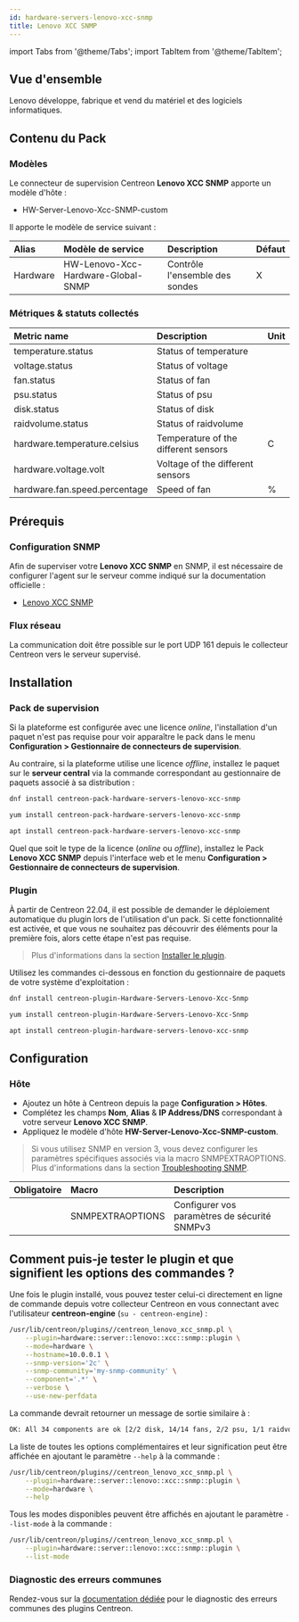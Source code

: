 ```yaml
---
id: hardware-servers-lenovo-xcc-snmp
title: Lenovo XCC SNMP
---
```

import Tabs from '@theme/Tabs';
import TabItem from '@theme/TabItem';

## Vue d'ensemble

Lenovo développe, fabrique et vend du matériel et des logiciels informatiques.

## Contenu du Pack

### Modèles

Le connecteur de supervision Centreon **Lenovo XCC SNMP** apporte un modèle d'hôte :

* HW-Server-Lenovo-Xcc-SNMP-custom

Il apporte le modèle de service suivant :

| Alias           | Modèle de service                  | Description                    | Défaut |
|:----------------|:-----------------------------------|:-------------------------------|:-------|
| Hardware        | HW-Lenovo-Xcc-Hardware-Global-SNMP | Contrôle l'ensemble des sondes | X      |

### Métriques & statuts collectés

<Tabs groupId="sync">
<TabItem value="Hardware" label="Hardware">

| Metric name                   | Description                          | Unit |
|:------------------------------|:-------------------------------------|:-----|
| temperature.status            | Status of temperature                |      |
| voltage.status                | Status of voltage                    |      |
| fan.status                    | Status of fan                        |      |
| psu.status                    | Status of psu                        |      |
| disk.status                   | Status of disk                       |      |
| raidvolume.status             | Status of raidvolume                 |      |
| hardware.temperature.celsius  | Temperature of the different sensors | C    |
| hardware.voltage.volt         | Voltage of the different sensors     |      |
| hardware.fan.speed.percentage | Speed of fan                         | %    |


</TabItem>
</Tabs>

## Prérequis

### Configuration SNMP

Afin de superviser votre **Lenovo XCC SNMP** en SNMP,  il est nécessaire de configurer l'agent sur le serveur comme indiqué sur la documentation officielle :
* [Lenovo XCC SNMP](https://sysmgt.lenovofiles.com/help/index.jsp?topic=%2Fcom.lenovo.systems.management.xcc.doc%2FNN1ia_c_configuringSNMP.html)

### Flux réseau

La communication doit être possible sur le port UDP 161 depuis le collecteur
Centreon vers le serveur supervisé.

## Installation

### Pack de supervision

Si la plateforme est configurée avec une licence *online*, l'installation d'un paquet
n'est pas requise pour voir apparaître le pack dans le menu **Configuration > Gestionnaire de connecteurs de supervision**.

Au contraire, si la plateforme utilise une licence *offline*, installez le paquet
sur le **serveur central** via la commande correspondant au gestionnaire de paquets
associé à sa distribution :

<Tabs groupId="sync">
<TabItem value="Alma / RHEL / Oracle Linux 8" label="Alma / RHEL / Oracle Linux 8">

```bash
dnf install centreon-pack-hardware-servers-lenovo-xcc-snmp
```

</TabItem>
<TabItem value="CentOS 7" label="CentOS 7">

```bash
yum install centreon-pack-hardware-servers-lenovo-xcc-snmp
```

</TabItem>
<TabItem value="Debian 11 & 12" label="Debian 11 & 12">

```bash
apt install centreon-pack-hardware-servers-lenovo-xcc-snmp
```

</TabItem>
</Tabs>

Quel que soit le type de la licence (*online* ou *offline*), installez le Pack **Lenovo XCC SNMP**
depuis l'interface web et le menu **Configuration > Gestionnaire de connecteurs de supervision**.

### Plugin

À partir de Centreon 22.04, il est possible de demander le déploiement automatique
du plugin lors de l'utilisation d'un pack. Si cette fonctionnalité est activée, et
que vous ne souhaitez pas découvrir des éléments pour la première fois, alors cette
étape n'est pas requise.

> Plus d'informations dans la section [Installer le plugin](/docs/monitoring/pluginpacks/#installer-le-plugin).

Utilisez les commandes ci-dessous en fonction du gestionnaire de paquets de votre système d'exploitation :

<Tabs groupId="sync">
<TabItem value="Alma / RHEL / Oracle Linux 8" label="Alma / RHEL / Oracle Linux 8">

```bash
dnf install centreon-plugin-Hardware-Servers-Lenovo-Xcc-Snmp
```

</TabItem>
<TabItem value="CentOS 7" label="CentOS 7">

```bash
yum install centreon-plugin-Hardware-Servers-Lenovo-Xcc-Snmp
```

</TabItem>
<TabItem value="Debian 11 & 12" label="Debian 11 & 12">

```bash
apt install centreon-plugin-hardware-servers-lenovo-xcc-snmp
```

</TabItem>
</Tabs>

## Configuration

### Hôte

* Ajoutez un hôte à Centreon depuis la page **Configuration > Hôtes**.
* Complétez les champs **Nom**, **Alias** & **IP Address/DNS** correspondant à votre serveur **Lenovo XCC SNMP**.
* Appliquez le modèle d'hôte **HW-Server-Lenovo-Xcc-SNMP-custom**.

> Si vous utilisez SNMP en version 3, vous devez configurer les paramètres spécifiques associés via la macro SNMPEXTRAOPTIONS.
> Plus d'informations dans la section [Troubleshooting SNMP](../getting-started/how-to-guides/troubleshooting-plugins.md#snmpv3-options-mapping).

| Obligatoire | Macro            | Description                                  |
|:------------|:-----------------|:---------------------------------------------|
|             | SNMPEXTRAOPTIONS | Configurer vos paramètres de sécurité SNMPv3 |

## Comment puis-je tester le plugin et que signifient les options des commandes ?

Une fois le plugin installé, vous pouvez tester celui-ci directement en ligne
de commande depuis votre collecteur Centreon en vous connectant avec
l'utilisateur **centreon-engine** (`su - centreon-engine`) :

```bash
/usr/lib/centreon/plugins//centreon_lenovo_xcc_snmp.pl \
    --plugin=hardware::server::lenovo::xcc::snmp::plugin \
    --mode=hardware \
    --hostname=10.0.0.1 \
    --snmp-version='2c' \
    --snmp-community='my-snmp-community' \
    --component='.*' \
    --verbose \
    --use-new-perfdata
```

La commande devrait retourner un message de sortie similaire à :

```bash
OK: All 34 components are ok [2/2 disk, 14/14 fans, 2/2 psu, 1/1 raidvolume, 11/11 temperatures, 4/4 voltages]. | 'temp_CPU1 Temp'=30C;;;; 'temp_CPU1 DTS'=-51.0C;;0:-0.2;; 'temp_CPU2 Temp'=31C;;;; 'temp_CPU2 DTS'=-51.0C;;0:-0.2;; 'temp_DIMM 5 Temp'=27C;;;; 'temp_DIMM 8 Temp'=27C;;;; 'temp_DIMM 17 Temp'=27C;;;; 'temp_DIMM 20 Temp'=27C;;;; 'temp_PCH Temp'=43C;;;; 'temp_Ambient Temp'=27C;0:43;0:47;; 'temp_Exhaust Temp'=27C;;;; 'volt_CMOS Battery'=3.1850;2.3920:;2.2490:;; 'volt_SysBrd 3.3V'=3.3015;;2.9760:3.6270;; 'volt_SysBrd 5V'=5.0310;;4.4928:5.4990;; 'volt_SysBrd 12V'=12.096;;10.808:13.216;; 'fan_Fan 1A Tach'=41%;;;0;100 'fan_Fan 1B Tach'=33%;;;0;100 'fan_Fan 2A Tach'=33%;;;0;100 'fan_Fan 2B Tach'=33%;;;0;100 'fan_Fan 3A Tach'=33%;;;0;100 'fan_Fan 3B Tach'=33%;;;0;100 'fan_Fan 4A Tach'=33%;;;0;100 'fan_Fan 4B Tach'=33%;;;0;100 'fan_Fan 5A Tach'=33%;;;0;100 'fan_Fan 5B Tach'=33%;;;0;100 'fan_Fan 6A Tach'=33%;;;0;100 'fan_Fan 6B Tach'=33%;;;0;100 'fan_Fan 7A Tach'=33%;;;0;100 'fan_Fan 7B Tach'=33%;;;0;100 'count_disk'=2;;;; 'count_fan'=14;;;; 'count_psu'=2;;;; 'count_raidvolume'=1;;;; 'count_temperature'=11;;;; 'count_voltage'=4;;;;
```

La liste de toutes les options complémentaires et leur signification peut être
affichée en ajoutant le paramètre `--help` à la commande :

```bash
/usr/lib/centreon/plugins//centreon_lenovo_xcc_snmp.pl \
    --plugin=hardware::server::lenovo::xcc::snmp::plugin \
    --mode=hardware \
    --help
```

Tous les modes disponibles peuvent être affichés en ajoutant le paramètre
`--list-mode` à la commande :

```bash
/usr/lib/centreon/plugins//centreon_lenovo_xcc_snmp.pl \
    --plugin=hardware::server::lenovo::xcc::snmp::plugin \
    --list-mode
```

### Diagnostic des erreurs communes

Rendez-vous sur la [documentation dédiée](../getting-started/how-to-guides/troubleshooting-plugins.md)
pour le diagnostic des erreurs communes des plugins Centreon.